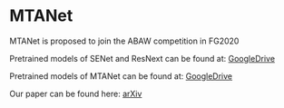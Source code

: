 # MTANet
MTANet is proposed to join the ABAW competition in FG2020

Pretrained models of SENet and ResNext can be found at:
[GoogleDrive](https://drive.google.com/open?id=1hfZPtNBCjfyLBQ4GrLolvSIIE9-fIIIp)

Pretrained models of MTANet can be found at:
[GoogleDrive](https://drive.google.com/open?id=1xO8M4Y1fWQ6nFmK-8ufsSQMF4U2ZBcey)

Our paper can be found here:
[arXiv](https://arxiv.org/abs/2002.00606)
